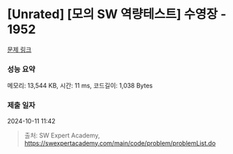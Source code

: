 # [Unrated] [모의 SW 역량테스트] 수영장 - 1952 

[문제 링크](https://swexpertacademy.com/main/code/problem/problemDetail.do?contestProbId=AV5PpFQaAQMDFAUq) 

### 성능 요약

메모리: 13,544 KB, 시간: 11 ms, 코드길이: 1,038 Bytes

### 제출 일자

2024-10-11 11:42



> 출처: SW Expert Academy, https://swexpertacademy.com/main/code/problem/problemList.do